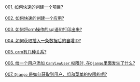 &nbsp;  
[001. 如何快速的创建一个项目?](./docs/QuickStart.md#如何快速的创建一个项目)  
&nbsp;  
[002. 如何快速的创建一个应用?](./docs/QuickStart.md#如何快速的创建一个应用)  
&nbsp;  
[003. 如何将orm操作的sql语句打印出来?](./docs/DebugSQL.md#如何将orm操作的sql语句打印出来?)  
&nbsp;  
[004. 如何获取插入一条数据后的自增ID?](./docs/orm/IncrementalID.md)  
&nbsp;  
[005. orm有几种关系?](./docs/orm/Relationships.md)    
&nbsp;  
[006. 给一个用户添加 `CanViewUser` 权限时, 在`Django`里面发生了什么?](./docs/user-permissions/CanViewUser.md)   
&nbsp;  
[007. `Django` 是如何获取到用户、组和菜单的权限的呢?](./docs/user-permissions/HowDjangoGetUserPermission.md)  
